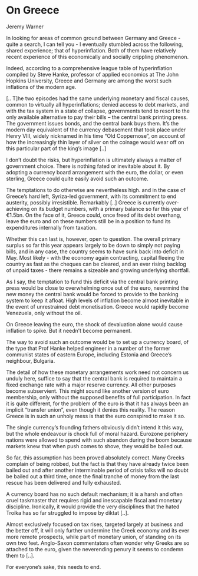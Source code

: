 # On Greece

Jeremy Warner

In looking for areas of common ground between Germany and Greece -
quite a search, I can tell you - I eventually stumbled across the
following, shared experience; that of hyperinflation. Both of them
have relatively recent experience of this economically and socially
crippling phenomenon.

Indeed, according to a comprehensive league table of hyperinflation
compiled by Steve Hanke, professor of applied economics at The John
Hopkins University, Greece and Germany are among the worst such
inflations of the modern age.

[.. T]he two episodes had the same underlying monetary and fiscal
causes, common to virtually all hyperinflations; denied access to debt
markets, and with the tax system in a state of collapse, governments
tend to resort to the only available alternative to pay their bills –
the central bank printing press. The government issues bonds, and the
central bank buys them. It’s the modern day equivalent of the currency
debasement that took place under Henry VIII, widely nicknamed in his
time “Old Coppernose”, on account of how the increasingly thin layer
of silver on the coinage would wear off on this particular part of the
king’s image [..]

I don’t doubt the risks, but hyperinflation is ultimately always a
matter of government choice. There is nothing fated or inevitable
about it. By adopting a currency board arrangement with the euro, the
dollar, or even sterling, Greece could quite easily avoid such an
outcome.

The temptations to do otherwise are nevertheless high. and in the case
of Greece’s hard left, Syriza-led government, with its commitment to
end austerity, possibly irresistible. Remarkably [..] Greece is
currently over-achieving on its budget numbers, with a primary balance
so far this year of €1.5bn. On the face of it, Greece could, once
freed of its debt overhang, leave the euro and on these numbers still
be in a position to fund its expenditures internally from taxation.

Whether this can last is, however, open to question. The overall
primary surplus so far this year appears largely to be down to simply
not paying bills, and in any case, the country seems to have sunk back
into deficit in May. Most likely - with the economy again contracting,
capital fleeing the country as fast as the cheques can be cleared, and
an ever rising backlog of unpaid taxes - there remains a sizeable and
growing underlying shortfall.

As I say, the temptation to fund this deficit via the central bank
printing press would be close to overwhelming once out of the euro,
nevermind the new money the central bank would be forced to provide to
the banking system to keep it afloat. High levels of inflation become
almost inevitable in the event of unrestrained debt
monetisation. Greece would rapidly become Venezuela, only without the
oil.

On Greece leaving the euro, the shock of devaluation alone would cause
inflation to spike. But it needn’t become permanent.

The way to avoid such an outcome would be to set up a currency board,
of the type that Prof Hanke helped engineer in a number of the former
communist states of eastern Europe, including Estonia and Greece’s
neighbour, Bulgaria.

The detail of how these monetary arrangements work need not concern us
unduly here, suffice to say that the central bank is required to
maintain a fixed exchange rate with a major reserve currency. All
other purposes become subservient. This might sound like another
version of euro membership, only without the supposed benefits of full
participation. In fact it is quite different, for the problem of the
euro is that it has always been an implicit “transfer union”, even
though it denies this reality. The reason Greece is in such an unholy
mess is that the euro conspired to make it so.

The single currency’s founding fathers obviously didn’t intend it this
way, but the whole endeavour is chock full of moral hazard. Eurozone
periphery nations were allowed to spend with such abandon during the
boom because markets knew that when push comes to shove, they would be
bailed out.

So far, this assumption has been proved absolutely correct. Many
Greeks complain of being robbed, but the fact is that they have
already twice been bailed out and after another interminable period of
crisis talks will no doubt be bailed out a third time, once the final
tranche of money from the last rescue has been delivered and fully
exhausted.

A currency board has no such default mechanism; it is a harsh and
often cruel taskmaster that requires rigid and inescapable fiscal and
monetary discipline. Ironically, it would provide the very disciplines
that the hated Troika has so far struggled to impose by diktat [..].

Almost exclusively focused on tax rises, targeted largely at business
and the better off, it will only further undermine the Greek economy
and its ever more remote prospects, while part of monetary union, of
standing on its own two feet. Anglo-Saxon commentators often wonder
why Greeks are so attached to the euro, given the neverending penury
it seems to condemn them to [..].

For everyone’s sake, this needs to end.

